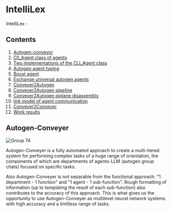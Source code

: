 # IntelliLex
IntelliLex -

## Contents
1. [Autogen-conveyor](#Autogen_conveyor)
2. [ClI_Agent class of agents](#ClI_Agent)
3. [Two implementations of the CLI_Agent class](#ClI_Agent_2)
4. [Autogen agent typing](#Agent_type)
5. [Boost agent](#boost_agent)
6. [Exchange universal autogen agents](#trade_agent)
7. [Conveyer2Autogen](#Conveyer2Autogen)
8. [Conveyer2Autogen pipeline](#Conveyer2Autogen_pipeline)
9. [Conveyer2Autogen piplane disassembly](#R_Conveyer2Autogen)
10. [link model of agent communication](#link_model)
11. [Conveyer2Conveyer](#Conveyer2Conveyer)
12. [Work results](#work_result)

<a name="Autogen_conveyor"></a>
## Autogen-Conveyer
![Group 74](https://github.com/hherpa/IntelliLex-RU/assets/146547175/e64f6c03-6099-4b22-8234-a290cd17fb9c)

Autogen-Conveyer is a fully automated approach to create a multi-tiered system for performing complex tasks of a huge range of orientation, the components of which are departments of agents-LLM (autogen group chats) focused on specific tasks.

Also Autogen-Conveyer is not separable from the functional approach: "1 department - 1 function" and "1 agent - 1 sub-function". Rough formatting of information (up to templating the result of each sub-function) also contributes to the accuracy of this approach. This is what gives us the opportunity to use Autogen-Conveyer as multilevel neural network systems with high accuracy and a limitless range of tasks.
